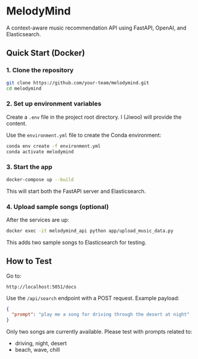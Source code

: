 # MelodyMind

A context-aware music recommendation API using FastAPI, OpenAI, and Elasticsearch.

## Quick Start (Docker)

### 1. Clone the repository

```bash
git clone https://github.com/your-team/melodymind.git
cd melodymind
````

### 2. Set up environment variables

Create a `.env` file in the project root directory. I (Jiwoo) will provide the content.

Use the `environment.yml` file to create the Conda environment:

```bash
conda env create -f environment.yml
conda activate melodymind
```

### 3. Start the app

```bash
docker-compose up --build
```

This will start both the FastAPI server and Elasticsearch.

### 4. Upload sample songs (optional)

After the services are up:

```bash
docker exec -it melodymind_api python app/upload_music_data.py
```

This adds two sample songs to Elasticsearch for testing.

## How to Test

Go to:

```
http://localhost:5051/docs
```

Use the `/api/search` endpoint with a POST request. Example payload:
```json
{
  "prompt": "play me a song for driving through the desert at night"
}
```

Only two songs are currently available. Please test with prompts related to:

* driving, night, desert
* beach, wave, chill

